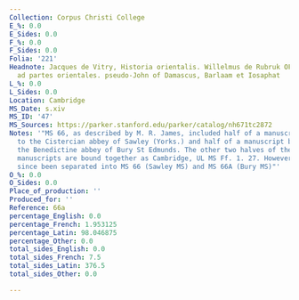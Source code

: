 ```yaml
---
Collection: Corpus Christi College
E_%: 0.0
E_Sides: 0.0
F_%: 0.0
F_Sides: 0.0
Folia: '221'
Headnote: Jacques de Vitry, Historia orientalis. Willelmus de Rubruk OFM, Itinerarium
  ad partes orientales. pseudo-John of Damascus, Barlaam et Iosaphat
L_%: 0.0
L_Sides: 0.0
Location: Cambridge
MS_Date: s.xiv
MS_ID: '47'
MS_Sources: https://parker.stanford.edu/parker/catalog/nh671tc2872
Notes: '"MS 66, as described by M. R. James, included half of a manuscript belonging
  to the Cistercian abbey of Sawley (Yorks.) and half of a manuscript belonging to
  the Benedictine abbey of Bury St Edmunds. The other two halves of the Bury and Sawley
  manuscripts are bound together as Cambridge, UL MS Ff. 1. 27. However, MS 66 has
  since been separated into MS 66 (Sawley MS) and MS 66A (Bury MS)"'
O_%: 0.0
O_Sides: 0.0
Place_of_production: ''
Produced_for: ''
Reference: 66a
percentage_English: 0.0
percentage_French: 1.953125
percentage_Latin: 98.046875
percentage_Other: 0.0
total_sides_English: 0.0
total_sides_French: 7.5
total_sides_Latin: 376.5
total_sides_Other: 0.0

---
```

